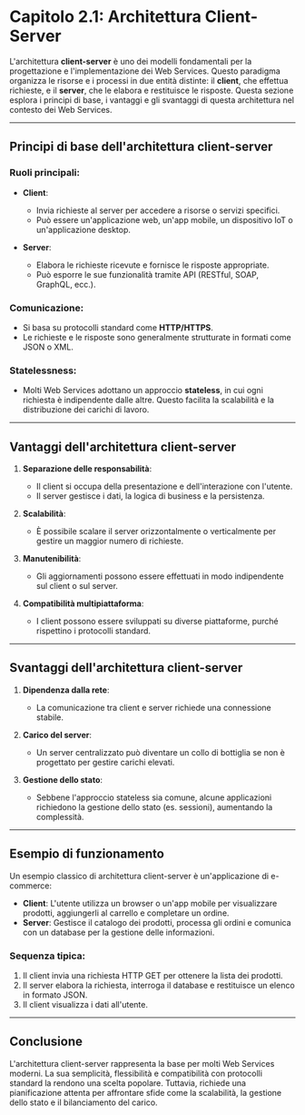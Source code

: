 # Capitolo 2.1: Architettura Client-Server

L'architettura **client-server** è uno dei modelli fondamentali per la progettazione e l'implementazione dei Web Services. Questo paradigma organizza le risorse e i processi in due entità distinte: il **client**, che effettua richieste, e il **server**, che le elabora e restituisce le risposte. Questa sezione esplora i principi di base, i vantaggi e gli svantaggi di questa architettura nel contesto dei Web Services.

---

## Principi di base dell'architettura client-server

### Ruoli principali:
- **Client**:
  - Invia richieste al server per accedere a risorse o servizi specifici.
  - Può essere un'applicazione web, un'app mobile, un dispositivo IoT o un'applicazione desktop.

- **Server**:
  - Elabora le richieste ricevute e fornisce le risposte appropriate.
  - Può esporre le sue funzionalità tramite API (RESTful, SOAP, GraphQL, ecc.).

### Comunicazione:
- Si basa su protocolli standard come **HTTP/HTTPS**.
- Le richieste e le risposte sono generalmente strutturate in formati come JSON o XML.

### Statelessness:
- Molti Web Services adottano un approccio **stateless**, in cui ogni richiesta è indipendente dalle altre. Questo facilita la scalabilità e la distribuzione dei carichi di lavoro.

---

## Vantaggi dell'architettura client-server

1. **Separazione delle responsabilità**:
   - Il client si occupa della presentazione e dell'interazione con l'utente.
   - Il server gestisce i dati, la logica di business e la persistenza.

2. **Scalabilità**:
   - È possibile scalare il server orizzontalmente o verticalmente per gestire un maggior numero di richieste.

3. **Manutenibilità**:
   - Gli aggiornamenti possono essere effettuati in modo indipendente sul client o sul server.

4. **Compatibilità multipiattaforma**:
   - I client possono essere sviluppati su diverse piattaforme, purché rispettino i protocolli standard.

---

## Svantaggi dell'architettura client-server

1. **Dipendenza dalla rete**:
   - La comunicazione tra client e server richiede una connessione stabile.

2. **Carico del server**:
   - Un server centralizzato può diventare un collo di bottiglia se non è progettato per gestire carichi elevati.

3. **Gestione dello stato**:
   - Sebbene l'approccio stateless sia comune, alcune applicazioni richiedono la gestione dello stato (es. sessioni), aumentando la complessità.

---

## Esempio di funzionamento

Un esempio classico di architettura client-server è un'applicazione di e-commerce:
- **Client**: L'utente utilizza un browser o un'app mobile per visualizzare prodotti, aggiungerli al carrello e completare un ordine.
- **Server**: Gestisce il catalogo dei prodotti, processa gli ordini e comunica con un database per la gestione delle informazioni.

### Sequenza tipica:
1. Il client invia una richiesta HTTP GET per ottenere la lista dei prodotti.
2. Il server elabora la richiesta, interroga il database e restituisce un elenco in formato JSON.
3. Il client visualizza i dati all'utente.

---

## Conclusione

L'architettura client-server rappresenta la base per molti Web Services moderni. La sua semplicità, flessibilità e compatibilità con protocolli standard la rendono una scelta popolare. Tuttavia, richiede una pianificazione attenta per affrontare sfide come la scalabilità, la gestione dello stato e il bilanciamento del carico.

